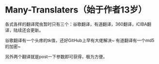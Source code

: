 # Many-Translaters（始于作者13岁）
各式各样的翻译爬虫暂时只有三个：谷歌翻译，有道翻译，360翻译，iCIBA翻译，陆续还会更新。

谷歌翻译有一个头疼的tk值，还好GitHub上早有大佬解决~
有道翻译有一个md5的加密~

另外两个翻译就是post一下参数即可获得，极为方便。
